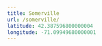 ```yaml
---
title: Somerville
url: /somerville/
latitude: 42.387596800000004
longitude: -71.09949680000001
---
```

